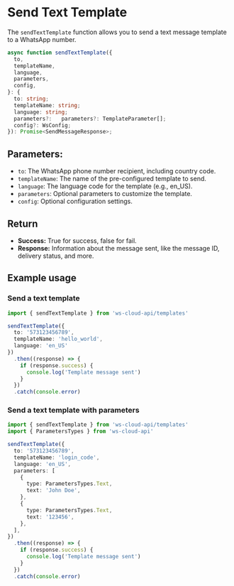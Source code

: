 # Send Text Template

[<Badge type="tip" text="api docs" />](https://developers.facebook.com/docs/whatsapp/cloud-api/guides/send-message-templates)

The `sendTextTemplate` function allows you to send a text message template to a WhatsApp number.

```ts
async function sendTextTemplate({
  to,
  templateName,
  language,
  parameters,
  config,
}: {
  to: string;
  templateName: string;
  language: string;
  parameters?:   parameters?: TemplateParameter[];
  config?: WsConfig;
}): Promise<SendMessageResponse>;
```

## Parameters:

- `to`: The WhatsApp phone number recipient, including country code.
- `templateName`: The name of the pre-configured template to send.
- `language`: The language code for the template (e.g., en_US).
- `parameters`: Optional parameters to customize the template.
- `config`: Optional configuration settings.

## Return

- **Success:** True for success, false for fail.
- **Response:** Information about the message sent, like the message ID, delivery status, and more.

## Example usage

### Send a text template

```ts
import { sendTextTemplate } from 'ws-cloud-api/templates'

sendTextTemplate({
  to: '573123456789',
  templateName: 'hello_world',
  language: 'en_US'
})
  .then((response) => {
    if (response.success) {
      console.log('Template message sent')
    }
  })
  .catch(console.error)
```

### Send a text template with parameters

```ts
import { sendTextTemplate } from 'ws-cloud-api/templates'
import { ParametersTypes } from 'ws-cloud-api'

sendTextTemplate({
  to: '573123456789',
  templateName: 'login_code',
  language: 'en_US',
  parameters: [
    {
      type: ParametersTypes.Text,
      text: 'John Doe',
    },
    {
      type: ParametersTypes.Text,
      text: '123456',
    },
  ],
})
  .then((response) => {
    if (response.success) {
      console.log('Template message sent')
    }
  })
  .catch(console.error)
```